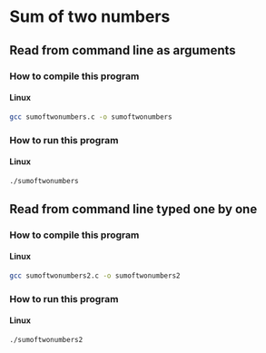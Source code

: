 # Sum of two numbers 

## Read from command line as arguments

### How to compile this program

#### Linux

```bash
gcc sumoftwonumbers.c -o sumoftwonumbers
```

### How to run this program

#### Linux

```bash
./sumoftwonumbers
```

## Read from command line typed one by one

### How to compile this program

#### Linux

```bash
gcc sumoftwonumbers2.c -o sumoftwonumbers2
```

### How to run this program

#### Linux

```bash
./sumoftwonumbers2
```

